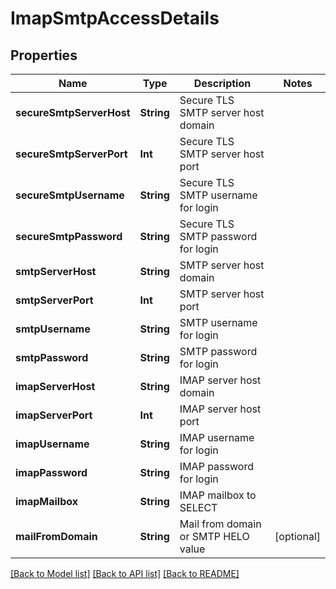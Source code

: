 # ImapSmtpAccessDetails

## Properties
Name | Type | Description | Notes
------------ | ------------- | ------------- | -------------
**secureSmtpServerHost** | **String** | Secure TLS SMTP server host domain | 
**secureSmtpServerPort** | **Int** | Secure TLS SMTP server host port | 
**secureSmtpUsername** | **String** | Secure TLS SMTP username for login | 
**secureSmtpPassword** | **String** | Secure TLS SMTP password for login | 
**smtpServerHost** | **String** | SMTP server host domain | 
**smtpServerPort** | **Int** | SMTP server host port | 
**smtpUsername** | **String** | SMTP username for login | 
**smtpPassword** | **String** | SMTP password for login | 
**imapServerHost** | **String** | IMAP server host domain | 
**imapServerPort** | **Int** | IMAP server host port | 
**imapUsername** | **String** | IMAP username for login | 
**imapPassword** | **String** | IMAP password for login | 
**imapMailbox** | **String** | IMAP mailbox to SELECT | 
**mailFromDomain** | **String** | Mail from domain or SMTP HELO value | [optional] 

[[Back to Model list]](../README#documentation-for-models) [[Back to API list]](../README#documentation-for-api-endpoints) [[Back to README]](../README)


